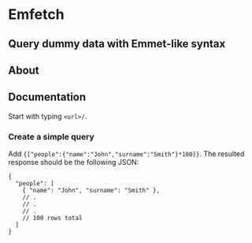 # Emfetch

## Query dummy data with Emmet-like syntax

## About

## Documentation

Start with typing `<url>/`.

### Create a simple query

Add `{["people":{"name":"John","surname":"Smith"}*100]}`.
The resulted response should be the following JSON:

```
{
  "people": [
    { "name": "John", "surname": "Smith" },
    // .
    // .
    // .
    // 100 rows total
  ]
}
```

